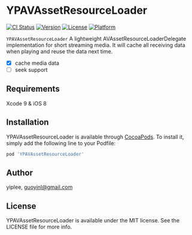 # YPAVAssetResourceLoader

[![CI Status](http://img.shields.io/travis/yiplee/YPAVAssetResourceLoader.svg?style=flat)](https://travis-ci.org/yiplee/YPAVAssetResourceLoader)
[![Version](https://img.shields.io/cocoapods/v/YPAVAssetResourceLoader.svg?style=flat)](http://cocoapods.org/pods/YPAVAssetResourceLoader)
[![License](https://img.shields.io/cocoapods/l/YPAVAssetResourceLoader.svg?style=flat)](http://cocoapods.org/pods/YPAVAssetResourceLoader)
[![Platform](https://img.shields.io/cocoapods/p/YPAVAssetResourceLoader.svg?style=flat)](http://cocoapods.org/pods/YPAVAssetResourceLoader)

```YPAVAssetResourceLoader``` A lightweight AVAssetResourceLoaderDelegate implementation for short streaming media.
It will cache all receiving data when playing and reuse the data next time.

- [x] cache media data
- [ ] seek support

## Requirements

Xcode 9 & iOS 8

## Installation

YPAVAssetResourceLoader is available through [CocoaPods](http://cocoapods.org). To install
it, simply add the following line to your Podfile:

```ruby
pod 'YPAVAssetResourceLoader'
```

## Author

yiplee, guoyinl@gmail.com

## License

YPAVAssetResourceLoader is available under the MIT license. See the LICENSE file for more info.
